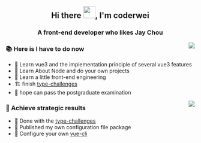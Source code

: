 <!--
### Hi there 👋
**coderwei99/coderwei99** is a ✨ _special_ ✨ repository because its `README.md` (this file) appears on your GitHub profile.

Here are some ideas to get you started:

- 🔭 I’m currently working on ...
- 🌱 I’m currently learning ...
- 👯 I’m looking to collaborate on ...
- 🤔 I’m looking for help with ...
- 💬 Ask me about ...
- 📫 How to reach me: ...
- 😄 Pronouns: ...
- ⚡ Fun fact: ...
-->
<h2 align="center">Hi there <img src="https://cdn.jsdelivr.net/gh/dmego/images/img/Hi.gif" height="32" />, I'm coderwei</h2> 
<h3 align="center">A front-end developer who likes Jay Chou</h3>

<img align="right" src="https://github-readme-stats.vercel.app/api?username=coderwei99&count_private=true&show_icons=true&theme=radical"></img>

### :books: Here is I have to do now

* 🧐 Learn vue3 and the implementation principle of several vue3 features
* 🌱 Learn About Node and do your own projects
* 🌱 Learn a little front-end engineering
* 🏗️ finish [type-challenges](https://github.com/type-challenges/type-challenges)
* 📝 hope can pass the postgraduate examination


<img align="right" src="https://github-readme-stats.vercel.app/api/top-langs/?username=coderwei99&layout=compact"></img>


### :triangular_flag_on_post: Achieve strategic results

* 🥇 Done with the [type-challenges](https://github.com/type-challenges/type-challenges)
* 🥈 Published my own configuration file package
* 🥉 Configure your own [vue-cli](https://github.com/coderwei99/my-cli)

